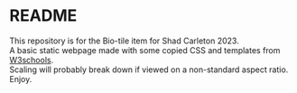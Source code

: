 # README
This repository is for the Bio-tile item for Shad Carleton 2023.  
A basic static webpage made with some copied CSS and templates from [W3schools](https://www.w3schools.com/w3css/w3css_templates.asp).  
Scaling will probably break down if viewed on a non-standard aspect ratio.  
Enjoy.  
